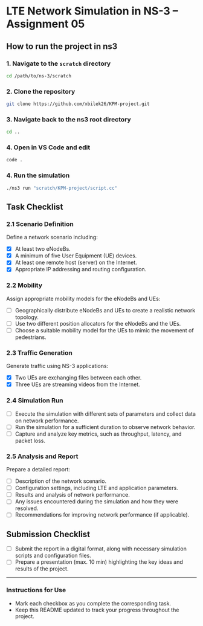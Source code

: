 # LTE Network Simulation in NS-3 – Assignment 05

## How to run the project in ns3

### 1. Navigate to the `scratch` directory
```bash
cd /path/to/ns-3/scratch
```

### 2. Clone the repository
```bash
git clone https://github.com/xbilek26/KPM-project.git
```

### 3. Navigate back to the ns3 root directory
```bash
cd ..
```

### 4. Open in VS Code and edit
```bash
code .
```

### 4. Run the simulation
```bash
./ns3 run "scratch/KPM-project/script.cc"
```

## Task Checklist

### 2.1 Scenario Definition
Define a network scenario including:
- [x] At least two eNodeBs.
- [x] A minimum of five User Equipment (UE) devices.
- [x] At least one remote host (server) on the Internet.
- [x] Appropriate IP addressing and routing configuration.

### 2.2 Mobility
Assign appropriate mobility models for the eNodeBs and UEs:
- [ ] Geographically distribute eNodeBs and UEs to create a realistic network topology.
- [ ] Use two different position allocators for the eNodeBs and the UEs.
- [ ] Choose a suitable mobility model for the UEs to mimic the movement of pedestrians.

### 2.3 Traffic Generation
Generate traffic using NS-3 applications:
- [x] Two UEs are exchanging files between each other.
- [x] Three UEs are streaming videos from the Internet.

### 2.4 Simulation Run
- [ ] Execute the simulation with different sets of parameters and collect data on network performance.
- [ ] Run the simulation for a sufficient duration to observe network behavior.
- [ ] Capture and analyze key metrics, such as throughput, latency, and packet loss.

### 2.5 Analysis and Report
Prepare a detailed report:
- [ ] Description of the network scenario.
- [ ] Configuration settings, including LTE and application parameters.
- [ ] Results and analysis of network performance.
- [ ] Any issues encountered during the simulation and how they were resolved.
- [ ] Recommendations for improving network performance (if applicable).

## Submission Checklist
- [ ] Submit the report in a digital format, along with necessary simulation scripts and configuration files.
- [ ] Prepare a presentation (max. 10 min) highlighting the key ideas and results of the project.

---

### Instructions for Use
- Mark each checkbox as you complete the corresponding task.
- Keep this README updated to track your progress throughout the project.
